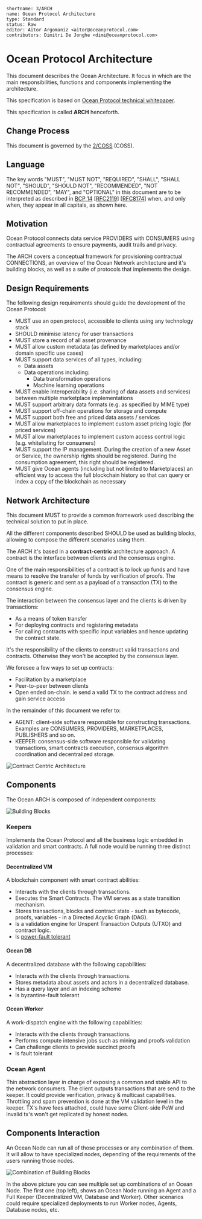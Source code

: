 ```
shortname: 3/ARCH
name: Ocean Protocol Architecture
type: Standard
status: Raw
editor: Aitor Argomaniz <aitor@oceanprotocol.com>
contributors: Dimitri De Jonghe <dimi@oceanprotocol.com>
```

# Ocean Protocol Architecture

This document describes the Ocean Architecture. 
It focus in which are the main responsibilities, functions and components implementing the architecture.

This specification is based on [Ocean Protocol technical whitepaper](https://github.com/oceanprotocol/whitepaper).

This specification is called **ARCH** henceforth.

## Change Process
This document is governed by the [2/COSS](../2/README.md) (COSS).

## Language
The key words "MUST", "MUST NOT", "REQUIRED", "SHALL", "SHALL NOT", "SHOULD", "SHOULD NOT", "RECOMMENDED", "NOT RECOMMENDED", "MAY", and "OPTIONAL" in this document are to be interpreted as described in [BCP 14](https://tools.ietf.org/html/bcp14) \[[RFC2119](https://tools.ietf.org/html/rfc2119)\] \[[RFC8174](https://tools.ietf.org/html/rfc8174)\] when, and only when, they appear in all capitals, as shown here.

## Motivation

Ocean Protocol connects data service PROVIDERS with CONSUMERS using 
contractual agreements to ensure payments, audit trails and privacy.

The ARCH covers a conceptual framework for provisioning contractual CONNECTIONS,
an overview of the Ocean Network architecture and it's building blocks,
as well as a suite of protocols that implements the design. 

## Design Requirements

The following design requirements should guide the development of the Ocean Protocol:

* MUST use an open protocol, accessible to clients using any technology stack
* SHOULD minimise latency for user transactions
* MUST store a record of all asset provenance
* MUST allow custom metadata (as defined by marketplaces and/or domain specific use cases)
* MUST support data services of all types, including:
  - Data assets
  - Data operations including:
    - Data transformation operations
    - Machine learning operations
* MUST enable interoperability (i.e. sharing of data assets and services) between multiple marketplace implementations
* MUST support arbitrary data formats (e.g. as specified by MIME type)
* MUST support off-chain operations for storage and compute
* MUST support both free and priced data assets / services
* MUST allow marketplaces to implement custom asset pricing logic (for priced services)
* MUST allow marketplaces to implement custom access control logic (e.g. whitelisting for consumers)
* MUST support the IP management. During the creation of a new Asset or Service, the ownership rights should be registered. During the consumption agreement, this right should be registered.
* MUST give Ocean agents (including but not limited to Marketplaces) an efficient way to access the full blockchain history so that can query or index a copy of the blockchain as necessary


## Network Architecture

This document MUST to provide a common framework used describing 
the technical solution to put in place. 


All the different components described SHOULD be used as building blocks, 
allowing to compose the different scenarios using them.

The ARCH it's based in a **contract-centric** architecture approach. 
A contract is the interface between clients and the consensus engine.

One of the main responsibilities of a contract is to 
lock up funds and have means to resolve the transfer of funds by verification of proofs. 
The contract is generic and sent as a payload of a transaction (TX) to the consensus engine.

The interaction between the consensus layer and the clients is driven by transactions:

* As a means of token transfer
* For deploying contracts and registering metadata
* For calling contracts with specific input variables and hence updating the contract state.

It's the responsibility of the clients to construct valid transactions and contracts. 
Otherwise they won't be accepted by the consensus layer.

We foresee a few ways to set up contracts:

* Facilitation by a marketplace
* Peer-to-peer between clients
* Open ended on-chain. ie send a valid TX to the contract address and gain service access

In the remainder of this document we refer to:
- AGENT: client-side software responsible for constructing transactions.
Examples are CONSUMERS, PROVIDERS, MARKETPLACES, PUBLISHERS and so on.
- KEEPER: consensus-side software responsible for validating transactions, 
smart contracts execution, consensus algorithm coordination and decentralized storage.


![Contract Centric Architecture](images/contract-centric-arch.png)

## Components

The Ocean ARCH is composed of independent components:

![Building Blocks](images/building-blocks.png)

### Keepers

Implements the Ocean Protocol and all the business logic embedded in validation and smart contracts. 
A full node would be running three distinct processes:

#### Decentralized VM

A blockchain component with smart contract abilities:

* Interacts with the clients through transactions. 
* Executes the Smart Contracts. The VM serves as a state transition mechanism.
* Stores transactions, blocks and contract state - such as bytecode, proofs, variables - in a Directed Acyclic Graph (DAG). 
* Is a validation engine for Unspent Transaction Outputs (UTXO) and contract logic.
* Is [power-fault tolerant](https://filecoin.io/power-fault-tolerance.pdf) 

#### Ocean DB

A decentralized database with the following capabilities:

* Interacts with the clients through transactions. 
* Stores metadata about assets and actors in a decentralized database. 
* Has a query layer and an indexing scheme
* Is byzantine-fault tolerant

#### Ocean Worker

A work-dispatch engine with the following capabilities:

* Interacts with the clients through transactions.
* Performs compute intensive jobs such as mining and proofs validation
* Can challenge clients to provide succinct proofs
* Is fault tolerant


### Ocean Agent

Thin abstraction layer in charge of exposing a common and stable API to the network consumers. 
The client outputs transactions that are send to the keeper. 
It could provide verification, privacy & multicast capabilities. 
Throttling and spam prevention is done at the VM validation level in the keeper. 
TX's have fees attached, could have some Client-side PoW and invalid tx's won't get replicated by honest nodes.

## Components Interaction

An Ocean Node can run all of those processes or any combination of them. 
It will allow to have specialized nodes, depending of the requirements of the users running those nodes.

![Combination of Building Blocks](images/building-blocks-combination.png)

In the above picture you can see multiple set up combinations of an Ocean Node. 
The first one (top left), shows an Ocean Node running an Agent and a Full Keeper (Decentralized VM, Database and Worker). 
Other scenarios could require specialized deployments to run Worker nodes, Agents, Database nodes, etc.





